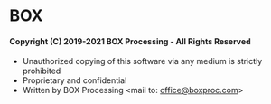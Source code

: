 # BOX
#### Copyright (C) 2019-2021 BOX Processing - All Rights Reserved 
 - Unauthorized copying of this software via any medium is strictly prohibited 
 - Proprietary and confidential 
 - Written by BOX Processing <mail to: office@boxproc.com>
